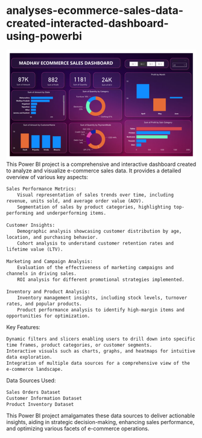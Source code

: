 # analyses-ecommerce-sales-data-created-interacted-dashboard-using-powerbi
<div align="center"><img src="https://github.com/prashgedam/analyses-ecommerce-sales-data-created-interacted-dashboard-using-powerbi/blob/main/Analyses%20Ecommerce%20Sales%20Data.pdf" width="900"/></div>
This Power BI project is a comprehensive and interactive dashboard created to analyze and visualize e-commerce sales data. It provides a detailed overview of various key aspects:

    Sales Performance Metrics:
        Visual representation of sales trends over time, including revenue, units sold, and average order value (AOV).
        Segmentation of sales by product categories, highlighting top-performing and underperforming items.

    Customer Insights:
        Demographic analysis showcasing customer distribution by age, location, and purchasing behavior.
        Cohort analysis to understand customer retention rates and lifetime value (LTV).

    Marketing and Campaign Analysis:
        Evaluation of the effectiveness of marketing campaigns and channels in driving sales.
        ROI analysis for different promotional strategies implemented.

    Inventory and Product Analysis:
        Inventory management insights, including stock levels, turnover rates, and popular products.
        Product performance analysis to identify high-margin items and opportunities for optimization.

Key Features:

    Dynamic filters and slicers enabling users to drill down into specific time frames, product categories, or customer segments.
    Interactive visuals such as charts, graphs, and heatmaps for intuitive data exploration.
    Integration of multiple data sources for a comprehensive view of the e-commerce landscape.

Data Sources Used:

    Sales Orders Dataset
    Customer Information Dataset
    Product Inventory Dataset

This Power BI project amalgamates these data sources to deliver actionable insights, aiding in strategic decision-making, enhancing sales performance, and optimizing various facets of e-commerce operations.
